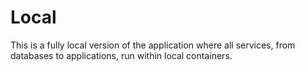 # Local

This is a fully local version of the application where all services, from databases to applications, run within local containers.
